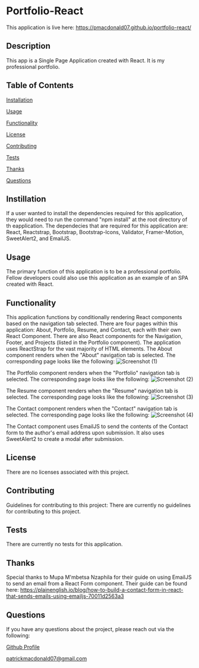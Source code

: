 # Portfolio-React
  
  This application is live here:
  https://pmacdonald07.github.io/portfolio-react/

  ## Description
  This app is a Single Page Application created with React. It is my professional portfolio. 

  ## Table of Contents
  [Installation](#installation)

  [Usage](#usage)

  [Functionality](#functionality)

  [License](#license)

  [Contributing](#contributing)

  [Tests](#tests)

  [Thanks](#thanks)
  
  [Questions](#questions)

  ## Instillation
  If a user wanted to install the dependencies required for this application, they would need to run the command "npm install" at the root directory of th eapplication. The dependecies that are required for this application are: React, Reactstrap, Bootstrap, Bootstrap-Icons, Validator, Framer-Motion, SweetAlert2, and EmailJS.

  ## Usage
  The primary function of this application is to be a professional portfolio. Fellow developers could also use this application as an example of an SPA created with React.

  ## Functionality
  This application functions by conditionally rendering React components based on the navigation tab selected. There are four pages within this application: About, Portfolio, Resume, and Contact, each with their own React Component. There are also React components for the Navigation, Footer, and Projects (listed in the Portfolio component).
  The application uses ReactStrap for the vast majority of HTML elements.
  The About component renders when the "About" navigation tab is selected. The corresponding page looks like the following:
  ![Screenshot (1)](https://user-images.githubusercontent.com/108894754/208538727-17923baf-7a35-48aa-a939-1a055eedeb06.png)

The Portfolio component renders when the "Portfolio" navigation tab is selected. The corresponding page looks like the following:
![Screenshot (2)](https://user-images.githubusercontent.com/108894754/208539001-0596c4ed-fa9b-4cf2-b7e3-f19777a7f9ce.png)

The Resume component renders when the "Resume" navigation tab is selected. The corresponding page looks like the following:
![Screenshot (3)](https://user-images.githubusercontent.com/108894754/208539142-c63c1355-415f-4fe0-810b-19cca53d2f18.png)

The Contact component renders when the "Contact" navigation tab is selected. The corresponding page looks like the following:
![Screenshot (4)](https://user-images.githubusercontent.com/108894754/208539250-3aabfaeb-f886-45ce-9236-195be588434d.png)

The Contact component uses EmailJS to send the contents of the Contact form to the author's email address upon submission.
It also uses SweetAlert2 to create a modal after submission.
  ## License
  There are no licenses associated with this project.

  ## Contributing
  Guidelines for contributing to this project:
  There are currently no guidelines for contributing to this project.

  ## Tests
  There are currently no tests for this application.

  ## Thanks
  Special thanks to Mupa M'mbetsa Nzaphila for their guide on using EmailJS to send an email from a React Form component. Their guide can be found here:
  https://plainenglish.io/blog/how-to-build-a-contact-form-in-react-that-sends-emails-using-emailjs-70011d2563a3

  ## Questions
  If you have any questions about the project, please reach out via the following:

  [Github Profile](https://github.com/pmacdonald07)

  patrickmacdonald07@gmail.com
